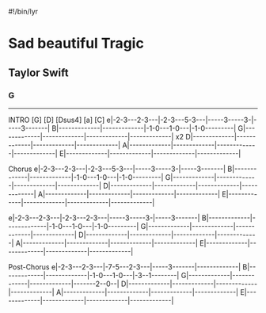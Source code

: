 #!/bin/lyr
# Sad beautiful Tragic
## Taylor Swift
### G

---


INTRO
   [G]             [D]     [Dsus4]   [a]             [C]
e|-2-3---2-3---|-2-3---5-3---|-----3-----3-|-----3-------|
B|-------------|-------------|-1-0---1-0---|-1-0---------|
G|-------------|-------------|-------------|-------------| x2
D|-------------|-------------|-------------|-------------|
A|-------------|-------------|-------------|-------------|
E|-------------|-------------|-------------|-------------|

Chorus
e|-2-3---2-3---|-2-3---5-3---|-----3-----3-|-----3-------|
B|-------------|-------------|-1-0---1-0---|-1-0---------|
G|-------------|-------------|-------------|-------------|
D|-------------|-------------|-------------|-------------|
A|-------------|-------------|-------------|-------------|
E|-------------|-------------|-------------|-------------|

e|-2-3---2-3---|-2-3---2-3---|-----3-----3-|-----3-------|
B|-------------|-------------|-1-0---1-0---|-1-0---------|
G|-------------|-------------|-------------|-------------|
D|-------------|-------------|-------------|-------------|
A|-------------|-------------|-------------|-------------|
E|-------------|-------------|-------------|-------------|

Post-Chorus
e|-2-3---2-3---|-7-5---2-3---|-----3-------|-------------|
B|-------------|-------------|-1-0---1-0---|-3--1--------|
G|-------------|-------------|-------------|-------2--0--|
D|-------------|-------------|-------------|-------------|
A|-------------|-------------|-------------|-------------|
E|-------------|-------------|-------------|-------------|
